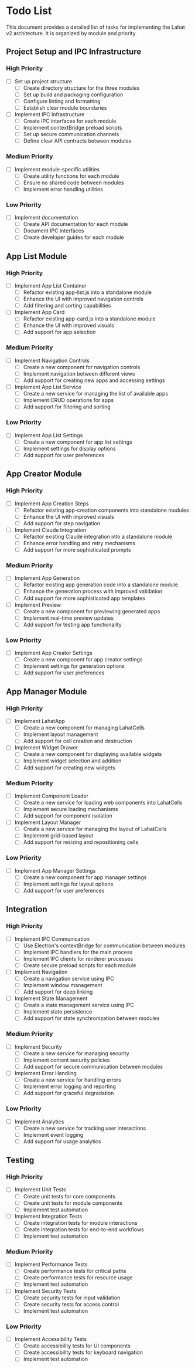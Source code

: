 # Todo List

This document provides a detailed list of tasks for implementing the Lahat v2 architecture. It is organized by module and priority.

## Project Setup and IPC Infrastructure

### High Priority

- [ ] Set up project structure
  - [ ] Create directory structure for the three modules
  - [ ] Set up build and packaging configuration
  - [ ] Configure linting and formatting
  - [ ] Establish clear module boundaries

- [ ] Implement IPC Infrastructure
  - [ ] Create IPC interfaces for each module
  - [ ] Implement contextBridge preload scripts
  - [ ] Set up secure communication channels
  - [ ] Define clear API contracts between modules

### Medium Priority

- [ ] Implement module-specific utilities
  - [ ] Create utility functions for each module
  - [ ] Ensure no shared code between modules
  - [ ] Implement error handling utilities

### Low Priority

- [ ] Implement documentation
  - [ ] Create API documentation for each module
  - [ ] Document IPC interfaces
  - [ ] Create developer guides for each module

## App List Module

### High Priority

- [ ] Implement App List Container
  - [ ] Refactor existing app-list.js into a standalone module
  - [ ] Enhance the UI with improved navigation controls
  - [ ] Add filtering and sorting capabilities

- [ ] Implement App Card
  - [ ] Refactor existing app-card.js into a standalone module
  - [ ] Enhance the UI with improved visuals
  - [ ] Add support for app selection

### Medium Priority

- [ ] Implement Navigation Controls
  - [ ] Create a new component for navigation controls
  - [ ] Implement navigation between different views
  - [ ] Add support for creating new apps and accessing settings

- [ ] Implement App List Service
  - [ ] Create a new service for managing the list of available apps
  - [ ] Implement CRUD operations for apps
  - [ ] Add support for filtering and sorting

### Low Priority

- [ ] Implement App List Settings
  - [ ] Create a new component for app list settings
  - [ ] Implement settings for display options
  - [ ] Add support for user preferences

## App Creator Module

### High Priority

- [ ] Implement App Creation Steps
  - [ ] Refactor existing app-creation components into standalone modules
  - [ ] Enhance the UI with improved visuals
  - [ ] Add support for step navigation

- [ ] Implement Claude Integration
  - [ ] Refactor existing Claude integration into a standalone module
  - [ ] Enhance error handling and retry mechanisms
  - [ ] Add support for more sophisticated prompts

### Medium Priority

- [ ] Implement App Generation
  - [ ] Refactor existing app generation code into a standalone module
  - [ ] Enhance the generation process with improved validation
  - [ ] Add support for more sophisticated app templates

- [ ] Implement Preview
  - [ ] Create a new component for previewing generated apps
  - [ ] Implement real-time preview updates
  - [ ] Add support for testing app functionality

### Low Priority

- [ ] Implement App Creator Settings
  - [ ] Create a new component for app creator settings
  - [ ] Implement settings for generation options
  - [ ] Add support for user preferences

## App Manager Module

### High Priority

- [ ] Implement LahatApp
  - [ ] Create a new component for managing LahatCells
  - [ ] Implement layout management
  - [ ] Add support for cell creation and destruction

- [ ] Implement Widget Drawer
  - [ ] Create a new component for displaying available widgets
  - [ ] Implement widget selection and addition
  - [ ] Add support for creating new widgets

### Medium Priority

- [ ] Implement Component Loader
  - [ ] Create a new service for loading web components into LahatCells
  - [ ] Implement secure loading mechanisms
  - [ ] Add support for component isolation

- [ ] Implement Layout Manager
  - [ ] Create a new service for managing the layout of LahatCells
  - [ ] Implement grid-based layout
  - [ ] Add support for resizing and repositioning cells

### Low Priority

- [ ] Implement App Manager Settings
  - [ ] Create a new component for app manager settings
  - [ ] Implement settings for layout options
  - [ ] Add support for user preferences

## Integration

### High Priority

- [ ] Implement IPC Communication
  - [ ] Use Electron's contextBridge for communication between modules
  - [ ] Implement IPC handlers for the main process
  - [ ] Implement IPC clients for renderer processes
  - [ ] Create secure preload scripts for each module

- [ ] Implement Navigation
  - [ ] Create a navigation service using IPC
  - [ ] Implement window management
  - [ ] Add support for deep linking

- [ ] Implement State Management
  - [ ] Create a state management service using IPC
  - [ ] Implement state persistence
  - [ ] Add support for state synchronization between modules

### Medium Priority

- [ ] Implement Security
  - [ ] Create a new service for managing security
  - [ ] Implement content security policies
  - [ ] Add support for secure communication between modules

- [ ] Implement Error Handling
  - [ ] Create a new service for handling errors
  - [ ] Implement error logging and reporting
  - [ ] Add support for graceful degradation

### Low Priority

- [ ] Implement Analytics
  - [ ] Create a new service for tracking user interactions
  - [ ] Implement event logging
  - [ ] Add support for usage analytics

## Testing

### High Priority

- [ ] Implement Unit Tests
  - [ ] Create unit tests for core components
  - [ ] Create unit tests for module components
  - [ ] Implement test automation

- [ ] Implement Integration Tests
  - [ ] Create integration tests for module interactions
  - [ ] Create integration tests for end-to-end workflows
  - [ ] Implement test automation

### Medium Priority

- [ ] Implement Performance Tests
  - [ ] Create performance tests for critical paths
  - [ ] Create performance tests for resource usage
  - [ ] Implement test automation

- [ ] Implement Security Tests
  - [ ] Create security tests for input validation
  - [ ] Create security tests for access control
  - [ ] Implement test automation

### Low Priority

- [ ] Implement Accessibility Tests
  - [ ] Create accessibility tests for UI components
  - [ ] Create accessibility tests for keyboard navigation
  - [ ] Implement test automation
